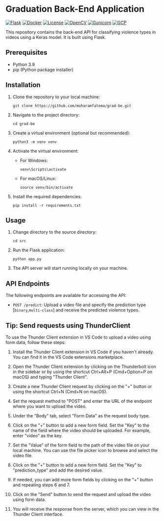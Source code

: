 # Graduation Back-End Application


[![Flask](https://img.shields.io/badge/Flask-2.3-blue.svg?style=for-the-badge)](https://pypi.org/project/Flask/)
[![Docker](https://img.shields.io/badge/Docker-20.10.7-blue.svg?style=for-the-badge)](https://www.docker.com/)
[![License](https://img.shields.io/badge/License-MIT-green.svg?style=for-the-badge)](https://opensource.org/licenses/MIT)
[![OpenCV](https://img.shields.io/badge/OpenCV-4.7-orange.svg?style=for-the-badge)](https://opencv.org/)
[![Gunicorn](https://img.shields.io/badge/Gunicorn-20.1.0-red.svg?style=for-the-badge)](https://gunicorn.org/)
[![GCP](https://img.shields.io/badge/GCP-Google%20Cloud%20Platform-yellow.svg?style=for-the-badge)](https://cloud.google.com/)

This repository contains the back-end API for classifying violence types in videos using a Keras model. It is built using Flask.

## Prerequisites

- Python 3.9
- pip (Python package installer)

## Installation

1. Clone the repository to your local machine:
   ```
   git clone https://github.com/moharamfatema/grad-be.git
   ```

2. Navigate to the project directory:
   ```
   cd grad-be
   ```

3. Create a virtual environment (optional but recommended):
   ```
   python3 -m venv venv
   ```

4. Activate the virtual environment:
   - For Windows:
     ```
     venv\Scripts\activate
     ```
   - For macOS/Linux:
     ```
     source venv/bin/activate
     ```

5. Install the required dependencies:
   ```
   pip install -r requirements.txt
   ```

## Usage

1. Change directory to the source directory:
   ```
   cd src
   ```

2. Run the Flask application:
   ```
   python app.py
   ```

3. The API server will start running locally on your machine.

## API Endpoints

The following endpoints are available for accessing the API:

- `POST /predict`: Upload a video file and specify the prediction type [`binary`,`multi-class`] and receive the predicted violence types.

## Tip: Send requests using ThunderClient

To use the Thunder Client extension in VS Code to upload a video using form data, follow these steps:

1. Install the Thunder Client extension in VS Code if you haven't already. You can find it in the VS Code extensions marketplace.

2. Open the Thunder Client extension by clicking on the Thunderbolt icon in the sidebar or by using the shortcut Ctrl+Alt+P (Cmd+Option+P on macOS) and typing "Thunder Client".

3. Create a new Thunder Client request by clicking on the "+" button or using the shortcut Ctrl+N (Cmd+N on macOS).

4. Set the request method to "POST" and enter the URL of the endpoint where you want to upload the video.

5. Under the "Body" tab, select "Form Data" as the request body type.

6. Click on the "+" button to add a new form field. Set the "Key" to the name of the field where the video should be uploaded. For example, enter "video" as the key.

7. Set the "Value" of the form field to the path of the video file on your local machine. You can use the file picker icon to browse and select the video file.

8. Click on the "+" button to add a new form field. Set the "Key" to "prediction_type" and add the desired value.

8. If needed, you can add more form fields by clicking on the "+" button and repeating steps 6 and 7.

9. Click on the "Send" button to send the request and upload the video using form data.

10. You will receive the response from the server, which you can view in the Thunder Client interface.
